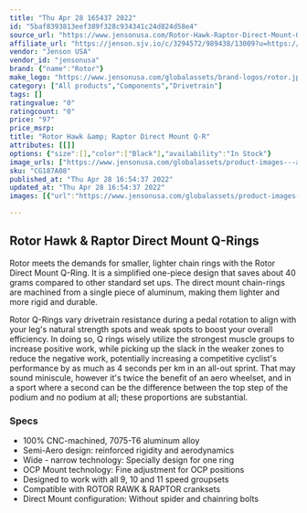 ```yaml
---
title: "Thu Apr 28 165437 2022"
id: "5baf8393813eef389f328c934341c24d824d58e4"
source_url: "https://www.jensonusa.com/Rotor-Hawk-Raptor-Direct-Mount-Q-R"
affiliate_url: "https://jenson.sjv.io/c/3294572/989438/13009?u=https://www.jensonusa.com/Rotor-Hawk-Raptor-Direct-Mount-Q-R"
vendor: "Jenson USA"
vendor_id: "jensonusa"
brand: {"name":"Rotor"}
make_logo: "https://www.jensonusa.com/globalassets/brand-logos/rotor.jpg"
category: ["All products","Components","Drivetrain"]
tags: []
ratingvalue: "0"
ratingcount: "0"
price: "97"
price_msrp: 
title: "Rotor Hawk &amp; Raptor Direct Mount Q-R"
attributes: [[]]
options: {"size":[],"color":["Black"],"availability":"In Stock"}
image_urls: ["https://www.jensonusa.com/globalassets/product-images---all-assets/rotor/cg187a08-black.jpg"]
sku: "CG187A08"
published_at: "Thu Apr 28 16:54:37 2022"
updated_at: "Thu Apr 28 16:54:37 2022"
images: [{"url":"https://www.jensonusa.com/globalassets/product-images---all-assets/rotor/cg187a08-black.jpg","path":"full/6d678766d69912214484454b600df4ee10bf0031.jpg","checksum":"e5fa9a66d897b003fc8b87a41cdce3db","status":"downloaded"}]

---
```

## Rotor Hawk & Raptor Direct Mount Q-Rings

Rotor meets the demands for smaller, lighter chain rings with the Rotor Direct
Mount Q-Ring. It is a simplified one-piece design that saves about 40 grams
compared to other standard set ups. The direct mount chain-rings are machined
from a single piece of aluminum, making them lighter and more rigid and
durable.

Rotor Q-Rings vary drivetrain resistance during a pedal rotation to align with
your leg's natural strength spots and weak spots to boost your overall
efficiency. In doing so, Q rings wisely utilize the strongest muscle groups to
increase positive work, while picking up the slack in the weaker zones to
reduce the negative work, potentially increasing a competitive cyclist's
performance by as much as 4 seconds per km in an all-out sprint. That may
sound miniscule, however it's twice the benefit of an aero wheelset, and in a
sport where a second can be the difference between the top step of the podium
and no podium at all; these proportions are substantial.

### Specs

  * 100% CNC-machined, 7075-T6 aluminum alloy
  * Semi-Aero design: reinforced rigidity and aerodynamics
  * Wide - narrow technology: Specially design for one ring
  * OCP Mount technology: Fine adjustment for OCP positions
  * Designed to work with all 9, 10 and 11 speed groupsets
  * Compatible with ROTOR RAWK & RAPTOR cranksets
  * Direct Mount configuration: Without spider and chainring bolts

